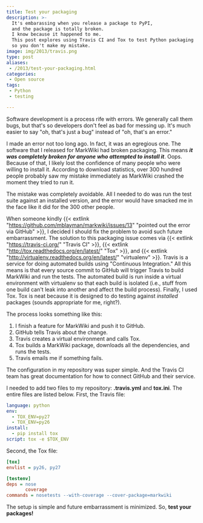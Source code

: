 ```yaml
---
title: Test your packaging
description: >-
  It's embarassing when you release a package to PyPI,
  and the package is totally broken.
  I know because it happened to me.
  This post explores using Travis CI and Tox to test Python packaging
  so you don't make my mistake.
image: img/2013/travis.png
type: post
aliases:
 - /2013/test-your-packaging.html
categories:
 - Open source
tags:
 - Python
 - testing

---
```

Software development is a process rife with errors. We generally call them
bugs, but that's so developers don't feel as bad for messing up. It's much
easier to say "oh, that's just a bug" instead of "oh, that's an error."

I made an error not too long ago. In fact, it was an egregious one. The
software that I released for MarkWiki had broken packaging. This means ***it
was completely broken for anyone who attempted to install it***. Oops. Because
of that, I likely lost the confidence of many people who were willing to
install it. According to download statistics, over 300 hundred people probably
saw my mistake immediately as MarkWiki crashed the moment they tried to run it.

The mistake was completely avoidable. All I needed to do was run the test suite
against an installed version, and the error would have smacked me in the face
like it did for the 300 other people.

When someone kindly {{< extlink "https://github.com/mblayman/markwiki/issues/13" "pointed out the error via GitHub" >}},
I decided I should fix
the problem to avoid such future embarrassment. The solution to this packaging
issue comes via {{< extlink "https://travis-ci.org/" "Travis CI" >}},
{{< extlink "http://tox.readthedocs.org/en/latest/" "Tox" >}}, and
{{< extlink "http://virtualenv.readthedocs.org/en/latest/" "virtualenv" >}}. Travis is a service
for doing automated builds using "Continuous Integration." All this means is
that every source commit to GitHub will trigger Travis to build MarkWiki and
run the tests. The automated build is run inside a virtual environment with
virtualenv so that each build is isolated (i.e., stuff from one build can't
leak into another and affect the build process). Finally, I used Tox. Tox is
neat because it is designed to do testing against *installed* packages (sounds
appropriate for me, right?).

The process looks something like this:

1. I finish a feature for MarkWiki and push it to GitHub.
2. GitHub tells Travis about the change.
3. Travis creates a virtual environment and calls Tox.
4. Tox builds a MarkWiki package, downloads all the dependencies, and runs the
   tests.
5. Travis emails me if something fails.

The configuration in my repository was super simple. And the Travis CI team
has great documentation for how to connect GitHub and their service.

I needed to add two files to my repository: **.travis.yml** and **tox.ini**.
The entire files are listed below. First, the Travis file:

```yaml
language: python
env:
  - TOX_ENV=py27
  - TOX_ENV=py26
install:
  - pip install tox
script: tox -e $TOX_ENV
```

Second, the Tox file:

```ini
[tox]
envlist = py26, py27

[testenv]
deps = nose
       coverage
commands = nosetests --with-coverage --cover-package=markwiki
```

The setup is simple and future embarrassment is minimized. So, **test your
packages!**
